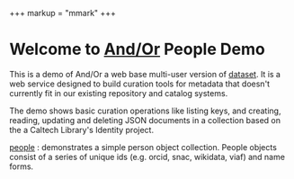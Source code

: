 +++
markup = "mmark"
+++


# Welcome to [And/Or](https://github.com/caltechlibrary/andor) People Demo

This is a demo of And/Or a web base multi-user version of 
[dataset](https://github.com/caltechlibrary/dataset). It is a web
service designed to build curation tools for metadata that doesn't
currently fit in our existing repository and catalog systems.

The demo shows basic curation operations like listing keys,
and creating, reading, updating and deleting JSON documents 
in a collection based on the a Caltech Library's 
Identity project.

[people](/people/)
: demonstrates a simple person object collection. People objects consist of a 
series of unique ids (e.g. orcid, snac, wikidata, viaf) and name forms.


